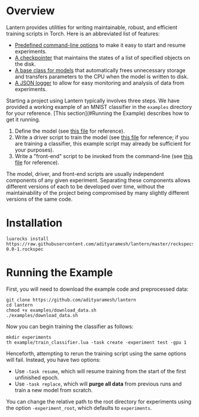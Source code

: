 # Overview

Lantern provides utilities for writing maintainable, robust, and efficient training scripts in
Torch. Here is an abbreviated list of features:

- [Predefined command-line options](lantern/options.lua) to make it easy to start and resume
  experiments.
- [A checkpointer](lantern/checkpointer.lua) that maintains the states of a list of specified
  objects on the disk.
- [A base class for models](lantern/model_base.lua) that automatically frees unnecessary storage and
  transfers parameters to the CPU when the model is written to disk.
- [A JSON logger](lantern/json_logger.lua) to allow for easy monitoring and analysis of data from
  experiments.

Starting a project using Lantern typically involves three steps. We have provided a working example
of an MNIST classifier in the `examples` directory for your reference. [This section](#Running the
Example) describes how to get it running.

1. Define the model (see [this file](examples/model.lua) for reference).
2. Write a driver script to train the model (see [this file](examples/driver.lua) for reference; if
   you are training a classifier, this example script may already be sufficient for your purposes).
3. Write a "front-end" script to be invoked from the command-line (see [this
   file](examples/train_classifier.lua) for reference). 

The model, driver, and front-end scripts are usually independent components of any given experiment.
Separating these components allows different versions of each to be developed over time, without the
maintainability of the project being compromised by many slightly different versions of the same
code.

# Installation

	luarocks install https://raw.githubusercontent.com/adityaramesh/lantern/master/rockspecs/lantern-0.0-1.rockspec

# Running the Example

First, you will need to download the example code and preprocessed data:

	git clone https://github.com/adityaramesh/lantern
	cd lantern
	chmod +x examples/download_data.sh
	./examples/download_data.sh

Now you can begin training the classifier as follows:

	mkdir experiments
	th example/train_classifier.lua -task create -experiment test -gpu 1

Henceforth, attempting to rerun the training script using the same options will fail. Instead, you
have two options:

- Use `-task resume`, which will resume training from the start of the first unfinished epoch.
- Use `-task replace`, which will **purge all data** from previous runs and train a new model from
  scratch.

You can change the relative path to the root directory for experiments using the option
`-experiment_root`, which defaults to `experiments`.

